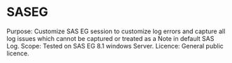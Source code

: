 # SASEG
Purpose: Customize SAS EG session to customize log errors and capture all log issues which cannot be captured or treated as a Note in default SAS Log. 
Scope: Tested on SAS EG 8.1 windows Server.
Licence: General public licence. 
